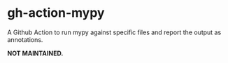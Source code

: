 # gh-action-mypy

A Github Action to run mypy against specific files and report the output as annotations.

**NOT MAINTAINED.**
